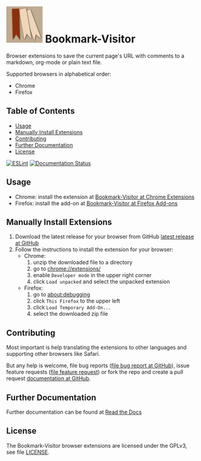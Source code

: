 # ![](./images/icon_96.png) Bookmark-Visitor <!-- omit in toc -->

Browser extensions to save the current page's URL with comments to a markdown, org-mode or plain text file.

Supported browsers in alphabetical order:

- Chrome
- Firefox

## Table of Contents <!-- omit in toc -->

- [Usage](#usage)
- [Manually Install Extensions](#manually-install-extensions)
- [Contributing](#contributing)
- [Further Documentation](#further-documentation)
- [License](#license)

[![ESLint](https://github.com/Release-Candidate/Bookmark-Visitor/actions/workflows/eslint.yml/badge.svg)](https://github.com/Release-Candidate/Bookmark-Visitor/actions/workflows/eslint.yml)
[![Documentation Status](https://readthedocs.org/projects/bookmark-visitor/badge/?version=latest)](https://bookmark-visitor.readthedocs.io/en/latest/?badge=latest)

## Usage

- Chrome: install the extension at [Bookmark-Visitor at Chrome Extensions](https://chrome.google.com/webstore/detail/bookmark-visitor/jhbibokejcdmofiiiakbobcpeefjeoeb)
- Firefox: install the add-on at [Bookmark-Visitor at Firefox Add-ons](https://addons.mozilla.org/en-US/firefox/addon/bookmark-visitor/)

## Manually Install Extensions

1. Download the latest release for your browser from GitHub [latest release at GitHub](https://github.com/Release-Candidate/Bookmark-Visitor/releases/latest)
2. Follow the instructions to install the extension for your browser:
    - Chrome:
        1. unzip the downloaded file to a directory
        2. go to [chrome://extensions/](chrome://extensions/)
        3. enable `Developer mode` in the upper right corner
        4. click `Load unpacked` and select the unpacked extension
    - Firefox:
        1. go to [about:debugging](about:debugging)
        2. click `This Firefox` to the upper left
        3. click `Load Temporary Add-On...`
        4. select the downloaded zip file

## Contributing

Most important is help translating the extensions to other languages and supporting other browsers like Safari.

But any help is welcome, file bug reports ([file bug report at GitHub](https://github.com/Release-Candidate/Bookmark-Visitor/issues/new?assignees=&labels=&template=bug_report.md&title=)), issue feature requests ([file feature request](https://github.com/Release-Candidate/Bookmark-Visitor/issues/new?assignees=&labels=&template=feature_request.md&title=)) or fork the repo and create a pull request [documentation at GitHub](https://docs.github.com/en/github/collaborating-with-pull-requests/proposing-changes-to-your-work-with-pull-requests/creating-a-pull-request-from-a-fork).

## Further Documentation

Further documentation can be found at [Read the Docs](https://Bookmark-Visitor.readthedocs.io/en/latest/)

## License

The Bookmark-Visitor browser extensions are licensed under the GPLv3, see file [LICENSE](LICENSE).
